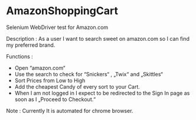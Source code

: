 # AmazonShoppingCart
Selenium WebDriver test for Amazon.com 

Description : 
As a user I want to search sweet on amazon.com so I can find my preferred brand.

Functions :

- Open “amazon.com“
- Use the search to check for “Snickers“ , „Twix“
and „Skittles“
- Sort Prices from Low to High
- Add the cheapest Candy of every sort to
your Cart.
- When I am not logged in I expect to be
redirected to the Sign In page as soon as I
„Proceed to Checkout.“

Note : Currently It is automated for chrome browser.
